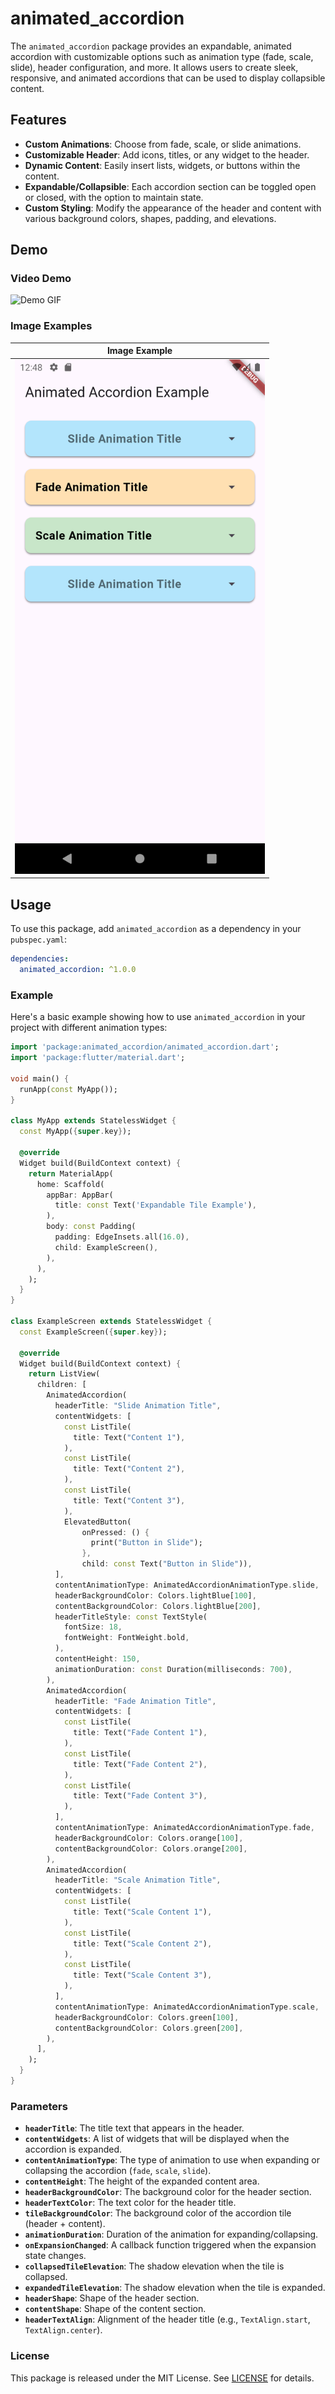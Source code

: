 
# animated_accordion

The `animated_accordion` package provides an expandable, animated accordion with customizable options such as animation type (fade, scale, slide), header configuration, and more. It allows users to create sleek, responsive, and animated accordions that can be used to display collapsible content.

## Features

- **Custom Animations**: Choose from fade, scale, or slide animations.
- **Customizable Header**: Add icons, titles, or any widget to the header.
- **Dynamic Content**: Easily insert lists, widgets, or buttons within the content.
- **Expandable/Collapsible**: Each accordion section can be toggled open or closed, with the option to maintain state.
- **Custom Styling**: Modify the appearance of the header and content with various background colors, shapes, padding, and elevations.

## Demo

### Video Demo

![Demo GIF]("example/assets/gifs/example.gif")

### Image Examples

| Image Example        |
|---------------------------------|
| [<img src="example/assets/images/example_image.png" width="400" />](example_image.png) | 

## Usage

To use this package, add `animated_accordion` as a dependency in your `pubspec.yaml`:

```yaml
dependencies:
  animated_accordion: ^1.0.0
```

### Example

Here's a basic example showing how to use `animated_accordion` in your project with different animation types:

```dart
import 'package:animated_accordion/animated_accordion.dart';
import 'package:flutter/material.dart';

void main() {
  runApp(const MyApp());
}

class MyApp extends StatelessWidget {
  const MyApp({super.key});

  @override
  Widget build(BuildContext context) {
    return MaterialApp(
      home: Scaffold(
        appBar: AppBar(
          title: const Text('Expandable Tile Example'),
        ),
        body: const Padding(
          padding: EdgeInsets.all(16.0),
          child: ExampleScreen(),
        ),
      ),
    );
  }
}

class ExampleScreen extends StatelessWidget {
  const ExampleScreen({super.key});

  @override
  Widget build(BuildContext context) {
    return ListView(
      children: [
        AnimatedAccordion(
          headerTitle: "Slide Animation Title",
          contentWidgets: [
            const ListTile(
              title: Text("Content 1"),
            ),
            const ListTile(
              title: Text("Content 2"),
            ),
            const ListTile(
              title: Text("Content 3"),
            ),
            ElevatedButton(
                onPressed: () {
                  print("Button in Slide");
                },
                child: const Text("Button in Slide")),
          ],
          contentAnimationType: AnimatedAccordionAnimationType.slide,
          headerBackgroundColor: Colors.lightBlue[100],
          contentBackgroundColor: Colors.lightBlue[200],
          headerTitleStyle: const TextStyle(
            fontSize: 18,
            fontWeight: FontWeight.bold,
          ),
          contentHeight: 150,
          animationDuration: const Duration(milliseconds: 700),
        ),
        AnimatedAccordion(
          headerTitle: "Fade Animation Title",
          contentWidgets: [
            const ListTile(
              title: Text("Fade Content 1"),
            ),
            const ListTile(
              title: Text("Fade Content 2"),
            ),
            const ListTile(
              title: Text("Fade Content 3"),
            ),
          ],
          contentAnimationType: AnimatedAccordionAnimationType.fade,
          headerBackgroundColor: Colors.orange[100],
          contentBackgroundColor: Colors.orange[200],
        ),
        AnimatedAccordion(
          headerTitle: "Scale Animation Title",
          contentWidgets: [
            const ListTile(
              title: Text("Scale Content 1"),
            ),
            const ListTile(
              title: Text("Scale Content 2"),
            ),
            const ListTile(
              title: Text("Scale Content 3"),
            ),
          ],
          contentAnimationType: AnimatedAccordionAnimationType.scale,
          headerBackgroundColor: Colors.green[100],
          contentBackgroundColor: Colors.green[200],
        ),
      ],
    );
  }
}
```

### Parameters

- **`headerTitle`**: The title text that appears in the header.
- **`contentWidgets`**: A list of widgets that will be displayed when the accordion is expanded.
- **`contentAnimationType`**: The type of animation to use when expanding or collapsing the accordion (`fade`, `scale`, `slide`).
- **`contentHeight`**: The height of the expanded content area.
- **`headerBackgroundColor`**: The background color for the header section.
- **`headerTextColor`**: The text color for the header title.
- **`tileBackgroundColor`**: The background color of the accordion tile (header + content).
- **`animationDuration`**: Duration of the animation for expanding/collapsing.
- **`onExpansionChanged`**: A callback function triggered when the expansion state changes.
- **`collapsedTileElevation`**: The shadow elevation when the tile is collapsed.
- **`expandedTileElevation`**: The shadow elevation when the tile is expanded.
- **`headerShape`**: Shape of the header section.
- **`contentShape`**: Shape of the content section.
- **`headerTextAlign`**: Alignment of the header title (e.g., `TextAlign.start`, `TextAlign.center`).

### License

This package is released under the MIT License. See [LICENSE](LICENSE) for details.

